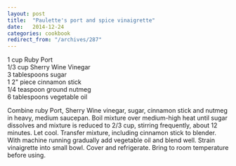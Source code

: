 ```yaml
---
layout: post
title:  "Paulette's port and spice vinaigrette"
date:   2014-12-24
categories: cookbook
redirect_from: "/archives/287"
---
```


1 cup Ruby Port  
1/3 cup Sherry Wine Vinegar  
3 tablespoons sugar  
1 2" piece cinnamon stick  
1/4 teaspoon ground nutmeg  
6 tablespoons vegetable oil  

Combine ruby Port, Sherry Wine vinegar, sugar, cinnamon stick and nutmeg in heavy, medium saucepan. Boil mixture over medium-high heat until sugar dissolves and mixture is reduced to 2/3 cup, stirring frequently, about 12 minutes. Let cool. Transfer mixture, including cinnamon stick to blender. With machine running gradually add vegetable oil and blend well. Strain vinaigrette into small bowl. Cover and refrigerate. Bring to room temperature before using.